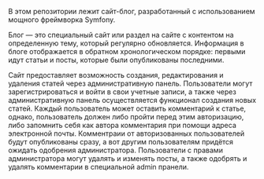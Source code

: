 В этом репозитории лежит сайт-блог, разработанный с использованием мощного фреймворка Symfony.

Блог — это специальный сайт или раздел на сайте с контентом на определенную тему, который регулярно обновляется. 
Информация в блоге отображается в обратном хронологическом порядке: первыми идут статьи и посты, которые были опубликованы последними. 

Сайт предоставляет возможность создания, редактирования и удаления статей через административную панель.
Пользователи могут зарегистрироваться и войти в свои учетные записи, а также через административную панель осуществляется функционал создания новых статей.
Каждый пользователь может оставить комментарий к статье, однако, пользователь должен либо пройти перед этим авторизацию, либо запомнить себя как автора комментария при помощи адреса электронной почты. 
Комментраии от авторизованных пользователей будут опубликованы сразу, а вот другим пользователям придётся ожидать одобрения администратора.
Пользователи с правами администратора могут удалять и изменять посты, а также одобрять и удалять комментарии в специальной admin пранели.
